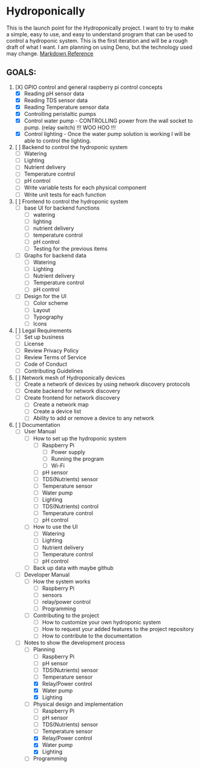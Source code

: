 # Hydroponically

This is the launch point for the Hydroponically project. I want to try to make a simple, easy to use, and easy to understand program that can be used to control a hydroponic system.
This is the first iteration and will be a rough draft of what I want.
I am planning on using Deno, but the technology used may change.
[Markdown Reference](https://www.markdownguide.org/cheat-sheet/)

## GOALS:
1. [X] GPIO control and general raspberry pi control concepts
    - [X] Reading pH sensor data
    - [X] Reading TDS sensor data
    - [X] Reading Temperature sensor data
    - [X] Controlling peristaltic pumps
    - [X] Control water pump - CONTROLLING power from the wall socket to pump. (relay switch) !!! WOO HOO !!!
    - [X] Control lighting - Once the water pump solution is working I will be able to control the lighting.
2. [ ] Backend to control the hydroponic system
    - [ ] Watering
    - [ ] Lighting
    - [ ] Nutrient delivery
    - [ ] Temperature control
    - [ ] pH control
    - [ ] Write variable tests for each physical component
    - [ ] Write unit tests for each function
3. [ ] Frontend to control the hydroponic system
    - [ ] base UI for backend functions
        - [ ] watering
        - [ ] lighting
        - [ ] nutrient delivery
        - [ ] temperature control
        - [ ] pH control
        - [ ] Testing for the previous items
    - [ ] Graphs for backend data
        - [ ] Watering
        - [ ] Lighting
        - [ ] Nutrient delivery
        - [ ] Temperature control
        - [ ] pH control
    - [ ] Design for the UI
        - [ ] Color scheme
        - [ ] Layout
        - [ ] Typography
        - [ ] Icons
4. [ ] Legal Requirements
    - [ ] Set up business
    - [ ] License
    - [ ] Review Privacy Policy
    - [ ] Review Terms of Service
    - [ ] Code of Conduct
    - [ ] Contributing Guidelines
5. [ ] Network mesh of Hydroponically devices
    - [ ] Create a network of devices by using network discovery protocols
    - [ ] Create backend for network discovery
    - [ ] Create frontend for network discovery
        - [ ] Create a network map
        - [ ] Create a device list
        - [ ] Ability to add or remove a device to any network
6. [ ] Documentation
    - [ ] User Manual
        - [ ] How to set up the hydroponic system
            - [ ] Raspberry Pi
                - [ ] Power supply
                - [ ] Running the program
                - [ ] Wi-Fi
            - [ ] pH sensor
            - [ ] TDS(Nutrients) sensor
            - [ ] Temperature sensor
            - [ ] Water pump
            - [ ] Lighting
            - [ ] TDS(Nutrients) control
            - [ ] Temperature control
            - [ ] pH control
        - [ ] How to use the UI
            - [ ] Watering
            - [ ] Lighting
            - [ ] Nutrient delivery
            - [ ] Temperature control
            - [ ] pH control
        - [ ] Back up data with maybe github
    - [ ] Developer Manual
        - [ ] How the system works
            - [ ] Raspberry Pi
            - [ ] sensors
            - [ ] relay/power control
            - [ ] Programming
        - [ ] Contributing to the project
            - [ ] How to customize your own hydroponic system
            - [ ] How to request your added features to the project repository
            - [ ] How to contribute to the documentation
    - [ ] Notes to show the development process
        - [ ] Planning
            - [ ] Raspberry Pi
            - [ ] pH sensor
            - [ ] TDS(Nutrients) sensor
            - [ ] Temperature sensor
            - [X] Relay/Power control
            - [X] Water pump
            - [X] Lighting
        - [ ] Physical design and implementation
            - [ ] Raspberry Pi
            - [ ] pH sensor
            - [ ] TDS(Nutrients) sensor
            - [ ] Temperature sensor
            - [X] Relay/Power control
            - [X] Water pump
            - [X] Lighting
        - [ ] Programming
